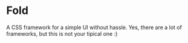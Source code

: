 # Fold
 A CSS framework for a simple UI without hassle. Yes, there are a lot of frameworks, but this is not your tipical one :)
